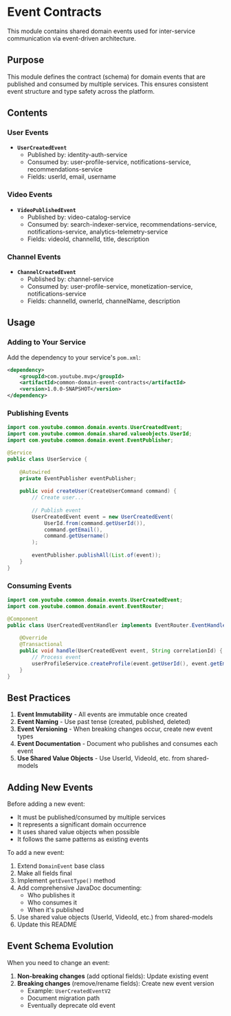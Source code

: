 # Event Contracts

This module contains shared domain events used for inter-service communication via event-driven architecture.

## Purpose

This module defines the contract (schema) for domain events that are published and consumed by multiple services. This ensures consistent event structure and type safety across the platform.

## Contents

### User Events

- **`UserCreatedEvent`**
  - Published by: identity-auth-service
  - Consumed by: user-profile-service, notifications-service, recommendations-service
  - Fields: userId, email, username

### Video Events

- **`VideoPublishedEvent`**
  - Published by: video-catalog-service
  - Consumed by: search-indexer-service, recommendations-service, notifications-service, analytics-telemetry-service
  - Fields: videoId, channelId, title, description

### Channel Events

- **`ChannelCreatedEvent`**
  - Published by: channel-service
  - Consumed by: user-profile-service, monetization-service, notifications-service
  - Fields: channelId, ownerId, channelName, description

## Usage

### Adding to Your Service

Add the dependency to your service's `pom.xml`:

```xml
<dependency>
    <groupId>com.youtube.mvp</groupId>
    <artifactId>common-domain-event-contracts</artifactId>
    <version>1.0.0-SNAPSHOT</version>
</dependency>
```

### Publishing Events

```java
import com.youtube.common.domain.events.UserCreatedEvent;
import com.youtube.common.domain.shared.valueobjects.UserId;
import com.youtube.common.domain.event.EventPublisher;

@Service
public class UserService {
    
    @Autowired
    private EventPublisher eventPublisher;
    
    public void createUser(CreateUserCommand command) {
        // Create user...
        
        // Publish event
        UserCreatedEvent event = new UserCreatedEvent(
            UserId.from(command.getUserId()),
            command.getEmail(),
            command.getUsername()
        );
        
        eventPublisher.publishAll(List.of(event));
    }
}
```

### Consuming Events

```java
import com.youtube.common.domain.events.UserCreatedEvent;
import com.youtube.common.domain.event.EventRouter;

@Component
public class UserCreatedEventHandler implements EventRouter.EventHandler<UserCreatedEvent> {
    
    @Override
    @Transactional
    public void handle(UserCreatedEvent event, String correlationId) {
        // Process event
        userProfileService.createProfile(event.getUserId(), event.getEmail());
    }
}
```

## Best Practices

1. **Event Immutability** - All events are immutable once created
2. **Event Naming** - Use past tense (created, published, deleted)
3. **Event Versioning** - When breaking changes occur, create new event types
4. **Event Documentation** - Document who publishes and consumes each event
5. **Use Shared Value Objects** - Use UserId, VideoId, etc. from shared-models

## Adding New Events

Before adding a new event:
- It must be published/consumed by multiple services
- It represents a significant domain occurrence
- It uses shared value objects when possible
- It follows the same patterns as existing events

To add a new event:
1. Extend `DomainEvent` base class
2. Make all fields final
3. Implement `getEventType()` method
4. Add comprehensive JavaDoc documenting:
   - Who publishes it
   - Who consumes it
   - When it's published
5. Use shared value objects (UserId, VideoId, etc.) from shared-models
6. Update this README

## Event Schema Evolution

When you need to change an event:
1. **Non-breaking changes** (add optional fields): Update existing event
2. **Breaking changes** (remove/rename fields): Create new event version
   - Example: `UserCreatedEventV2`
   - Document migration path
   - Eventually deprecate old event

